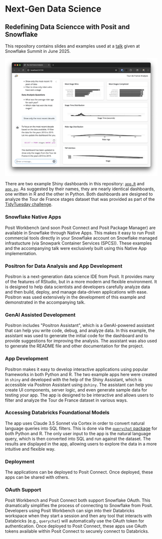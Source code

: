 # Next-Gen Data Science
## Redefining Data Sciencce with Posit and Snowflake

This repository contains slides and examples used at a [talk](https://reg.snowflake.com/flow/snowflake/summit25/sessions/page/catalog/session/1740789935873001N0BU) given at Snowflake Summit in June 2025.

![Tour de France Dashboard Screenshot](img/r-dashboard-screenshot.png)

There are two example Shiny dashboards in this repository: [`app.R`](app.R) and
[`app.py`](app.py). As suggested by their names, they are nearly identical
dashboards, one written in R and the other in Python. Both dashboards are
designed to analyze the Tour de France stages dataset that was provided as part
of the [TidyTuesday
challenge](https://github.com/rfordatascience/tidytuesday/blob/main/data/2020/2020-04-07/readme.md).

### Snowflake Native Apps
Posit Workbench (and soon Posit Connect and Posit Package Manager) are available
 in Snowflake through Native Apps. This makes it easy to run Posit commercial 
 tools directly in your Snowflake account on Snowflake managed infrastucture 
 (via Snowpark Container Services (SPCS)). These examples and the accompanying 
 talk were exclusively built using this Native App implementation.

### Positron for Data Analysis and App Development
Positron is a next-generation data science IDE from Posit. It provides many of
the features of RStudio, but in a more modern and flexible environment. It is
designed to help data scientists and developers carefully analyze data and then
build, deploy, and manage data-driven applications with ease. Positron was used
extensively in the development of this example and demonstrated in the
accompanying talk.

### GenAI Assisted Development
Positron includes "Positron Assistant", which is a GenAI-powered assistant that
can help you write code, debug, and analyze data. In this example, the
assistant was used to generate the initial code for the dashboard and to
provide suggestions for improving the analysis. The assistant was also used to
generate the README file and other documentation for the project.

### App Development
Positron makes it easy to develop interactive applications using popular
frameworks in both Python and R. The two example apps here were created in
`shiny` and developed with the help of the Shiny Assistant, which is accessible
via Positron Assistant using `@shiny`. The assistant can help you create UI
components, server logic, and even generate sample data for testing your app.
The app is designed to be interactive and allows users to filter and analyze
the Tour de France dataset in various ways.

### Accessing Databricks Foundational Models
The app uses Claude 3.5 Sonnet via Cortex in order to convert natural
language queries into SQL filters. This is done via the [`querychat`
package](https://github.com/posit-dev/querychat) for both Python and R. The
only user input to the app is the natural language query, which is then
converted into SQL and run against the dataset. The results are displayed in
the app, allowing users to explore the data in a more intuitive and flexible
way.

### Deployment
The applications can be deployed to Posit Connect. Once deployed, these apps 
can be shared with others.

### OAuth Support
Posit Workbench and Posit Connect both support Snowflake OAuth. This
dramatically simplifies the process of connecting to Snowflake from Posit.
Developers using Posit Workbench can sign into their Databricks workspace when
they start a session and then any tool that interacts with Databricks (e.g.,
`querychat`) will automatically use the OAuth token for authentication. Once
deployed to Posit Connect, these apps use OAuth tokens available within Posit
Connect to securely connect to Databricks.